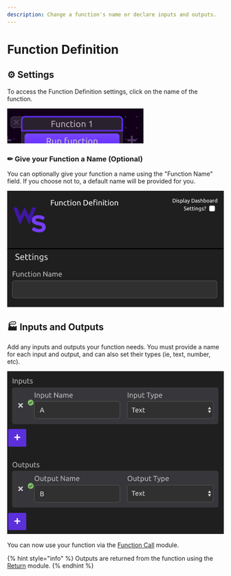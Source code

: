 ```yaml
---
description: Change a function's name or declare inputs and outputs.
---
```


# Function Definition

## ⚙ Settings

To access the Function Definition settings, click on the name of the function.

![Click the name of the function to access settings](../../../.gitbook/assets/function_name.png)

### ✏ **Give your Function a Name \(Optional\)**

You can optionally give your function a name using the "Function Name" field. If you choose not to, a default name will be provided for you.

![Enter a name for your function](../../../.gitbook/assets/img1%20%281%29.png)

## 🏭 Inputs and Outputs

Add any inputs and outputs your function needs. You must provide a name for each input and output, and can also set their types \(ie, text, number, etc\).

![Define your inputs and outputs](../../../.gitbook/assets/img2%20%281%29.png)

You can now use your function via the [Function Call](function-call.md) module.

{% hint style="info" %}
Outputs are returned from the function using the [Return](return.md) module.
{% endhint %}

